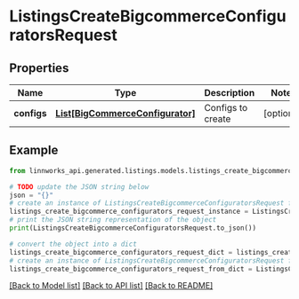 # ListingsCreateBigcommerceConfiguratorsRequest


## Properties

Name | Type | Description | Notes
------------ | ------------- | ------------- | -------------
**configs** | [**List[BigCommerceConfigurator]**](BigCommerceConfigurator.md) | Configs to create | [optional] 

## Example

```python
from linnworks_api.generated.listings.models.listings_create_bigcommerce_configurators_request import ListingsCreateBigcommerceConfiguratorsRequest

# TODO update the JSON string below
json = "{}"
# create an instance of ListingsCreateBigcommerceConfiguratorsRequest from a JSON string
listings_create_bigcommerce_configurators_request_instance = ListingsCreateBigcommerceConfiguratorsRequest.from_json(json)
# print the JSON string representation of the object
print(ListingsCreateBigcommerceConfiguratorsRequest.to_json())

# convert the object into a dict
listings_create_bigcommerce_configurators_request_dict = listings_create_bigcommerce_configurators_request_instance.to_dict()
# create an instance of ListingsCreateBigcommerceConfiguratorsRequest from a dict
listings_create_bigcommerce_configurators_request_from_dict = ListingsCreateBigcommerceConfiguratorsRequest.from_dict(listings_create_bigcommerce_configurators_request_dict)
```
[[Back to Model list]](../README.md#documentation-for-models) [[Back to API list]](../README.md#documentation-for-api-endpoints) [[Back to README]](../README.md)


